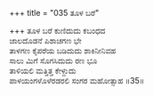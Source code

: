 +++
title = "035 ತೂಳ ಬರೆ"

+++
ತೂಳ ಬರೆ ಕುಣಿದುದು ಕಬಂಧದ  
ಜಾಲದೊಡನೆ ಪಿಶಾಚಗಣ ಭೇ  
ತಾಳಗಣ ಕೈಪರೆಯ ಬಡಿದುದು ಶಾಕಿನೀನಿವಹ  
ಸಾಲು ಮಿಗೆ ಸೊಗಸಿದುದು ರಣ ಭೂ  
ತಾಳಿಯಲಿ ಮತ್ತಿತ್ತ ಕೇಳ್ದುದು  
ಪಾಳಯಂಗಳೊಳೆರಡರಲಿ ಸಂಗರ ಮಹೋತ್ಸಾಹ       ॥35॥